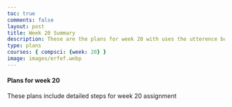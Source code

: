 ```yaml
---
toc: true
comments: false
layout: post
title: Week 20 Summary
description: These are the plans for week 20 with uses the utterence bot
type: plans
courses: { compsci: {week: 20} }
image: images/erfef.webp
---
```



#### Plans for week 20
These plans include detailed steps for week 20 assignment

<script src="https://utteranc.es/client.js"
    repo="srivaidyas/student2.0"
    issue-term="pathname"
    label="comments"
    theme="github-light"
    crossorigin="anonymous"
    async>
</script>


